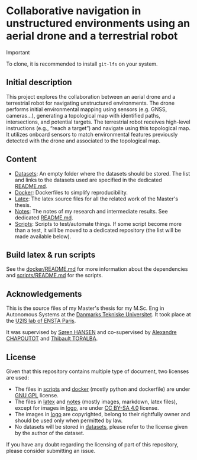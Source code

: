 Collaborative navigation in unstructured environments using an aerial drone and a terrestrial robot
===

> [!IMPORTANT]
> To clone, it is recommended to install `git-lfs` on your system.

## Initial description

This project explores the collaboration between an aerial drone and a terrestrial robot for navigating unstructured
environments. The drone performs initial environmental mapping using sensors (e.g. GNSS, cameras...), generating a
topological map with identified paths, intersections, and potential targets. The terrestrial robot receives high-level
instructions (e.g., “reach a target”) and navigate using this topological map. It utilizes onboard sensors to match
environmental features previously detected with the drone and associated to the topological map.

## Content

- [Datasets](datasets): An empty folder where the datasets should be stored. The list and links to the datasets used are
  specified in the dedicated [README.md](datasets/README.md).
- [Docker](docker): Dockerfiles to simplify reproducibility.
- [Latex](latex): The latex source files for all the related work of the Master's thesis.
- [Notes](notes): The notes of my research and intermediate results. See dedicated [README.md](notes/README.md).
- [Scripts](scripts): Scripts to test/automate things. If some script become more than a test, it will be moved to a
  dedicated repository (the list will be made available below).

## Build latex & run scripts

See the [docker/README.md](docker/README.md) for more information about the dependencies
and [scripts/README.md](scripts/README.md) for the scripts.

## Acknowledgements

This is the source files of my Master's thesis for my M.Sc. Eng in Autonomous Systems
at the [Danmarks Tekniske Universitet](https://www.dtu.dk/english/). It took place at
the [U2IS lab of ENSTA Paris](http://u2is.ensta-paris.fr/?lang=fr).

It was supervised by [Søren HANSEN](https://orbit.dtu.dk/en/persons/s%C3%B8ren-hansen) and co-supervised
by [Alexandre CHAPOUTOT](https://perso.ensta-paris.fr/~chapoutot/)
and [Thibault TORALBA](http://u2is.ensta-paris.fr/members/toralba/index.php?lang=fr).

## License

Given that this repository contains multiple type of document, two licenses are used:

- The files in [scripts](scripts) and [docker](docker) (mostly python and dockerfile) are under [GNU GPL](LICENSE)
  license.
- The files in [latex](latex) and [notes](notes) (mostly images, markdown, latex files), except for images in
  [logo](latex/logo), are under [CC BY-SA 4.0](https://creativecommons.org/licenses/by-sa/4.0/) license.
- The images in [logo](latex/logo) are copyrighted, belong to their rightfully owner and should be used only when
  permitted by law.
- No datasets will be stored in [datasets](datasets), please refer to the license given by the author of the dataset.

If you have any doubt regarding the licensing of part of this repository, please consider submitting an issue.